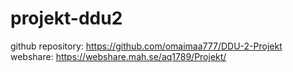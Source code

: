 # projekt-ddu2

github repository: https://github.com/omaimaa777/DDU-2-Projekt
webshare: https://webshare.mah.se/aq1789/Projekt/
